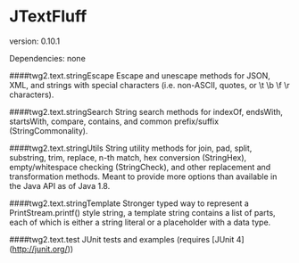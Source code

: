 JTextFluff
==============
version: 0.10.1

Dependencies: none

####twg2.text.stringEscape
Escape and unescape methods for JSON, XML, and strings with special characters (i.e. non-ASCII, quotes, or \t \b \f \r characters). 

####twg2.text.stringSearch
String search methods for indexOf, endsWith, startsWith, compare, contains, and common prefix/suffix (StringCommonality). 

####twg2.text.stringUtils
String utility methods for join, pad, split, substring, trim, replace, n-th match, hex conversion (StringHex), empty/whitespace checking (StringCheck), and other replacement and transformation methods. 
Meant to provide more options than available in the Java API as of Java 1.8. 

####twg2.text.stringTemplate
Stronger typed way to represent a PrintStream.printf() style string, a template string contains a list of parts, each of which is either a string literal or a placeholder with a data type. 

####twg2.text.test
JUnit tests and examples (requires [JUnit 4] (http://junit.org/))